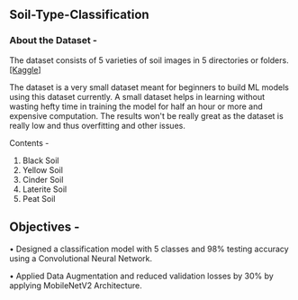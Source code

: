 ## Soil-Type-Classification

### About the Dataset - 
The dataset consists of 5 varieties of soil images in 5 directories or folders. [[Kaggle]](https://www.kaggle.com/datasets/prasanshasatpathy/soil-types)

The dataset is a very small dataset meant for beginners to build ML models using this dataset currently. A small dataset helps in learning without wasting hefty time in training the model for half an hour or more and expensive computation. The results won't be really great as the dataset is really low and thus overfitting and other issues.

Contents -
1. Black Soil
2. Yellow Soil
3. Cinder Soil
4. Laterite Soil
5. Peat Soil 

## Objectives - 
• Designed a classification model with 5 classes and 98% testing accuracy using a Convolutional Neural Network. 

• Applied Data Augmentation and reduced validation losses by 30% by applying MobileNetV2 Architecture. 
